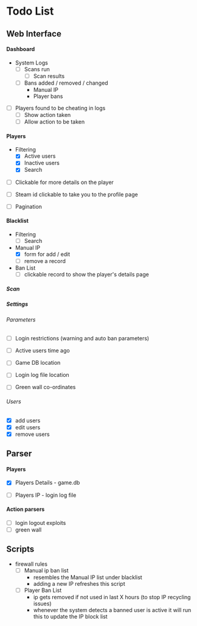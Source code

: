 # Todo List

## Web Interface

#### Dashboard
 - System Logs
     - [ ] Scans run
         - [ ] Scan results
     - [ ] Bans added / removed / changed
         - Manual IP
         - Player bans
 - [ ] Players found to be cheating in logs
     - [ ] Show action taken 
     - [ ] Allow action to be taken
     
#### Players
 - Filtering
     - [x] Active users
     - [x] Inactive users
     - [x] Search
 - [ ] Clickable for more details on the player 
 - [ ] Steam id clickable to take you to the profile page
 - [ ] Pagination
 

#### Blacklist
 - Filtering
     - [ ] Search
 - Manual IP
     - [x] form for add / edit
     - [ ] remove a record
 - Ban List
     - [ ] clickable record to show the player's details page
     
#####  Scan
 
##### Settings
###### Parameters
 - [ ] Login restrictions (warning and auto ban parameters)
 - [ ] Active users time ago
 - [ ] Game DB location
 - [ ] Login log file location
 - [ ] Green wall co-ordinates
 

###### Users
 - [x] add users
 - [x] edit users
 - [x] remove users
     
## Parser
#### Players
 - [x] Players Details  - game.db
 - [ ] Players IP - login log file
 

#### Action parsers
 - [ ] login logout exploits
 - [ ] green wall
     
## Scripts   
 - firewall rules
     - [ ] Manual ip ban list
         - resembles the Manual IP list under blacklist
         - adding a new IP refreshes this script
     - [ ] Player Ban List
     	- ip gets removed if not used in last X hours (to stop IP recycling issues)
     	- whenever the system detects a banned user is active it will run this to update the IP block list